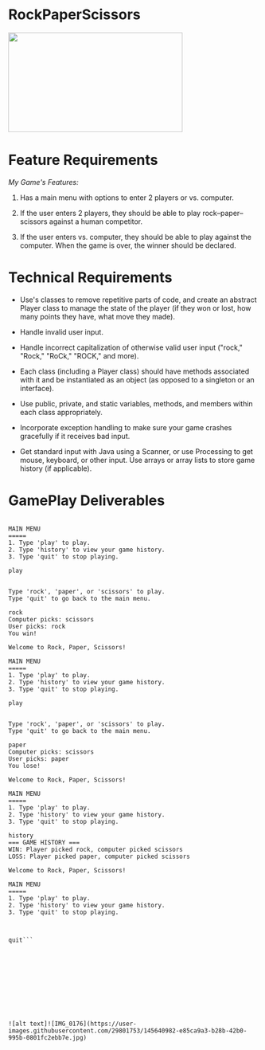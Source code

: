 # RockPaperScissors

<img height="200" src="C:\Users\GWC-CHC-14\Desktop\rocpap.png" width="350"/>







# **Feature Requirements**

_My Game's Features:_

1. Has a main menu with options to enter 2 players or vs. computer.


2. If the user enters 2 players, they should be able to play rock–paper–scissors against a human competitor.


3. If the user enters vs. computer, they should be able to play against the computer.
When the game is over, the winner should be declared.

# Technical Requirements

* Use's classes to remove repetitive parts of code, and create an abstract Player class to manage the state of the player (if they won or lost, how many points they have, what move they made).


* Handle invalid user input.


* Handle incorrect capitalization of otherwise valid user input ("rock," "Rock," "RoCk," "ROCK," and more).


* Each class (including a Player class) should have methods associated with it and be instantiated as an object (as opposed to a singleton or an interface).


* Use public, private, and static variables, methods, and members within each class appropriately.


* Incorporate exception handling to make sure your game crashes gracefully if it receives bad input.


* Get standard input with Java using a Scanner, or use Processing to get mouse, keyboard, or other input.
Use arrays or array lists to store game history (if applicable).

# GamePlay Deliverables
```Welcome to Rock, Paper, Scissors!

MAIN MENU
=====
1. Type 'play' to play.
2. Type 'history' to view your game history.
3. Type 'quit' to stop playing.

play


Type 'rock', 'paper', or 'scissors' to play.
Type 'quit' to go back to the main menu.

rock
Computer picks: scissors
User picks: rock
You win!

Welcome to Rock, Paper, Scissors!

MAIN MENU
=====
1. Type 'play' to play.
2. Type 'history' to view your game history.
3. Type 'quit' to stop playing.

play


Type 'rock', 'paper', or 'scissors' to play.
Type 'quit' to go back to the main menu.

paper
Computer picks: scissors
User picks: paper
You lose!

Welcome to Rock, Paper, Scissors!

MAIN MENU
=====
1. Type 'play' to play.
2. Type 'history' to view your game history.
3. Type 'quit' to stop playing.

history
=== GAME HISTORY ===
WIN: Player picked rock, computer picked scissors
LOSS: Player picked paper, computer picked scissors

Welcome to Rock, Paper, Scissors!

MAIN MENU
=====
1. Type 'play' to play.
2. Type 'history' to view your game history.
3. Type 'quit' to stop playing.



quit```











![alt text]![IMG_0176](https://user-images.githubusercontent.com/29801753/145640982-e85ca9a3-b28b-42b0-995b-0801fc2ebb7e.jpg)




























